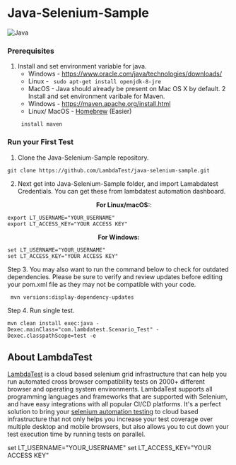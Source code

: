 # Java-Selenium-Sample
![Java](https://www.lambdatest.com/support/assets/images/og-images/Java-with-Selenium-1-1.jpg)

### Prerequisites
1. Install and set environment variable for java.
    * Windows - https://www.oracle.com/java/technologies/downloads/
    * Linux - ```  sudo apt-get install openjdk-8-jre  ```
    * MacOS - Java should already be present on Mac OS X by default.
2 Install and set environment varibale for Maven.
    * Windows - https://maven.apache.org/install.html
    * Linux/ MacOS -  [Homebrew](http://brew.sh/) (Easier)
    ```
     install maven
    ```
    
### Run your First Test
1. Clone the Java-Selenium-Sample repository. 
```
git clone https://github.com/LambdaTest/java-selenium-sample.git
```
2. Next get into Java-Selenium-Sample folder, and import Lamabdatest Credentials. You can get these from lambdatest automation dashboard.
   <p align="center">
   <b>For Linux/macOS:</b>:
 
```
export LT_USERNAME="YOUR_USERNAME"
export LT_ACCESS_KEY="YOUR ACCESS KEY"
```
<p align="center">
   <b>For Windows:</b>

```
set LT_USERNAME="YOUR_USERNAME"
set LT_ACCESS_KEY="YOUR ACCESS KEY"
```
Step 3. You may also want to run the command below to check for outdated dependencies. Please be sure to verify and review updates before editing your pom.xml file as they may not be compatible with your code.
```
 mvn versions:display-dependency-updates
```
Step 4. Run single test.
```
mvn clean install exec:java -Dexec.mainClass="com.lambdatest.Scenario_Test" -Dexec.classpathScope=test -e
```

## About LambdaTest

[LambdaTest](https://www.lambdatest.com/) is a cloud based selenium grid infrastructure that can help you run automated cross browser compatibility tests on 2000+ different browser and operating system environments. LambdaTest supports all programming languages and frameworks that are supported with Selenium, and have easy integrations with all popular CI/CD platforms. It's a perfect solution to bring your [selenium automation testing](https://www.lambdatest.com/selenium-automation) to cloud based infrastructure that not only helps you increase your test coverage over multiple desktop and mobile browsers, but also allows you to cut down your test execution time by running tests on parallel.

set LT_USERNAME="YOUR_USERNAME"
set LT_ACCESS_KEY="YOUR ACCESS KEY"
